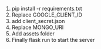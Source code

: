 1. pip install -r requirements.txt
2. Replace GOOGLE_CLIENT_ID
3. add client_secret.json 
4. Replace MONGO_URI
5. Add assets folder
6. Finally flask run to start the server
